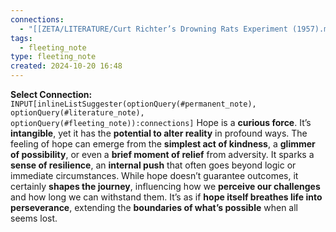 ```yaml
---
connections:
  - "[[ZETA/LITERATURE/Curt Richter’s Drowning Rats Experiment (1957).md|Curt Richter’s Drowning Rats Experiment (1957)]]"
tags:
  - fleeting_note
type: fleeting_note
created: 2024-10-20 16:48
---
```

**Select Connection:** `INPUT[inlineListSuggester(optionQuery(#permanent_note), optionQuery(#literature_note), optionQuery(#fleeting_note)):connections]` 
Hope is a **curious force**. It’s **intangible**, yet it has the **potential to alter reality** in profound ways. The feeling of hope can emerge from the **simplest act of kindness**, a **glimmer of possibility**, or even a **brief moment of relief** from adversity. It sparks a **sense of resilience**, an **internal push** that often goes beyond logic or immediate circumstances. While hope doesn’t guarantee outcomes, it certainly **shapes the journey**, influencing how we **perceive our challenges** and how long we can withstand them. It’s as if **hope itself breathes life into perseverance**, extending the **boundaries of what’s possible** when all seems lost.
